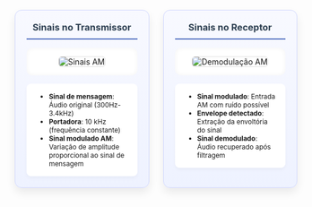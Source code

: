 <div style="display: grid; grid-template-columns: 1fr 1fr; gap: 25px; margin: 30px 0;">

<div style="background: linear-gradient(to bottom, #f8f9ff, #eef2ff); padding: 20px; border-radius: 12px; box-shadow: 0 8px 16px rgba(0,0,0,0.08); border: 1px solid #d0d7ff;">
<h3 style="text-align: center; margin: 0 0 15px 0; color: #2c3e50; border-bottom: 2px solid #4a69bd; padding-bottom: 10px;">Sinais no Transmissor</h3>
<div style="text-align: center; margin: 15px 0; background: white; padding: 15px; border-radius: 10px; box-shadow: inset 0 0 8px rgba(0,0,0,0.05);">
  <img src="https://github.com/ImArthz/Modulacao_AM/blob/main/img/sinal%20portadora.png" 
       alt="Sinais AM" style="max-height: 40vh; border-radius: 6px; border: 1px solid #e0e0e0;">
</div>
<div style="background: white; padding: 15px; border-radius: 8px; box-shadow: 0 4px 6px rgba(0,0,0,0.03);">
  <ul style="font-size: 0.85em; padding-left: 25px; margin: 0;">
    <li><strong>Sinal de mensagem</strong>: Áudio original (300Hz-3.4kHz)</li>
    <li><strong>Portadora</strong>: 10 kHz (frequência constante)</li>
    <li><strong>Sinal modulado AM</strong>: Variação de amplitude proporcional ao sinal de mensagem</li>
  </ul>
</div>
</div>

<div style="background: linear-gradient(to bottom, #f8f9ff, #eef2ff); padding: 20px; border-radius: 12px; box-shadow: 0 8px 16px rgba(0,0,0,0.08); border: 1px solid #d0d7ff;">
<h3 style="text-align: center; margin: 0 0 15px 0; color: #2c3e50; border-bottom: 2px solid #4a69bd; padding-bottom: 10px;">Sinais no Receptor</h3>
<div style="text-align: center; margin: 15px 0; background: white; padding: 15px; border-radius: 10px; box-shadow: inset 0 0 8px rgba(0,0,0,0.05);">
  <img src="https://github.com/ImArthz/Modulacao_AM/blob/main/img/sinal%20modulado.png" 
       alt="Demodulação AM" style="max-height: 40vh; border-radius: 6px; border: 1px solid #e0e0e0;">
</div>
<div style="background: white; padding: 15px; border-radius: 8px; box-shadow: 0 4px 6px rgba(0,0,0,0.03);">
  <ul style="font-size: 0.85em; padding-left: 25px; margin: 0;">
    <li><strong>Sinal modulado</strong>: Entrada AM com ruído possível</li>
    <li><strong>Envelope detectado</strong>: Extração da envoltória do sinal</li>
    <li><strong>Sinal demodulado</strong>: Áudio recuperado após filtragem</li>
  </ul>
</div>
</div>

</div>